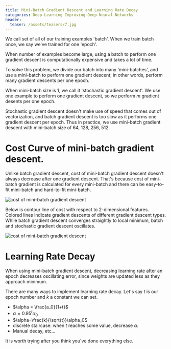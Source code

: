 ```yaml
---
title: Mini-Batch Gradient Descent and Learning Rate Decay
categories: Deep-Learning Improving-Deep-Neural-Networks
header:
  teaser: /assets/teasers/7.jpg
---
```


We call set of all of our training examples 'batch'. When we train batch once, we say we've trained for one 'epoch'.

When number of examples become large, using a batch to perform one gradient descent is computationally expensive and takes a lot of time.

To solve this problem, we divide our batch into many 'mini-batches', and use a mini-batch to perform one gradient descent; in other words, perform many gradient descents per one epoch.

When mini-batch size is 1, we call it 'stochastic gradient descent'. We use one example to perform one gradient descent, so we perform $m$ gradient desents per one epoch.

Stochastic gradient descent doesn't make use of speed that comes out of vectorization, and batch gradient descent is too slow as it performs one gradient descent per epoch. Thus in practice, we use mini-batch gradient descent with mini-batch size of 64, 128, 256, 512.

# Cost Curve of mini-batch gradient descent.

Unlike batch gradient descent, cost of mini-batch gradient descent doesn't always decrease after one gradient descent. That's because cost of mini-batch gradient is calculated for every mini-batch and there can be easy-to-fit mini-batch and hard-to-fit mini-batch.

![cost of mini-batch gradient descent](https://lh3.googleusercontent.com/BD3wc8dtHxlHxNl7HNzEmQ0G2WkyIPBGml7fqDxROfLnFN9tK-MXEtoOMXF7iuGiuCXuf91S8rmCAt-yJivHE59mKZvks5ZgBKREMI3aGCAO1kGc2CXcom7axyyNJLlZVz2zLx_81g=w2400)

Below is contour line of cost with respect to 2-dimensional features. Colored lines indicate gradient descents of different gradient descent types. While batch gradient descent converges straightly to local minimum, batch and stochastic gradient descent oscillates.

![cost of mini-batch gradient descent](https://lh3.googleusercontent.com/qvb5JD8A7HCJF3wyfy-L9bh7b5EXOX3LzfAxmxpxJxsj43w3z0m-MnFX5xpSrQICXt-YTHX1R_NkorSyNdYXNQky7AACPIAvy2Ob9QLQ5Kl6LAKmPx5jK8ImZ95nA91gCC7KVbwW3g=w2400)

# Learning Rate Decay

When using mini-batch gradient descent, decreasing learning rate after an epoch decreases oscillating error, since weights are updated less as they approach minimum.

There are many ways to implement learning rate decay. Let's say $t$ is our epoch number and $k$ a constant we can set.

* $\alpha = \frac{a_0}{1+t}$
* $\alpha=0.95^t\alpha_0$
* $\alpha=\frac{k}{\sqrt{t}}\alpha_0$
* discrete staircase: when $t$ reaches some value, decrease $\alpha$.
* Manual decay, etc...

It is worth trying after you think you've done everything else.
